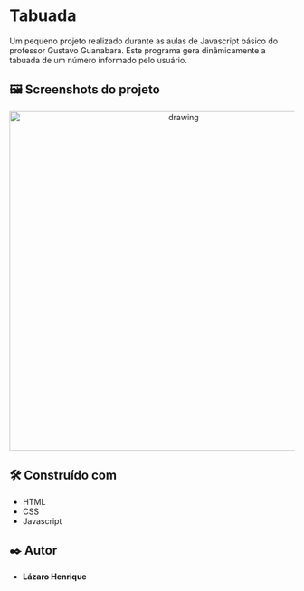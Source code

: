 # Tabuada

Um pequeno projeto realizado durante as aulas de Javascript básico do professor Gustavo Guanabara. Este programa gera dinâmicamente 
a tabuada de um número informado pelo usuário.

## 🖼 Screenshots do projeto

<p align="center">
  <img align="center" src="https://user-images.githubusercontent.com/78514404/210098289-d9bfa9d8-d2eb-4638-8c97-cfe59d5dcef4.PNG" alt="drawing" width="600"/>
</p>


## 🛠️ Construído com

* HTML
* CSS
* Javascript

## ✒️ Autor

* **Lázaro Henrique** 


